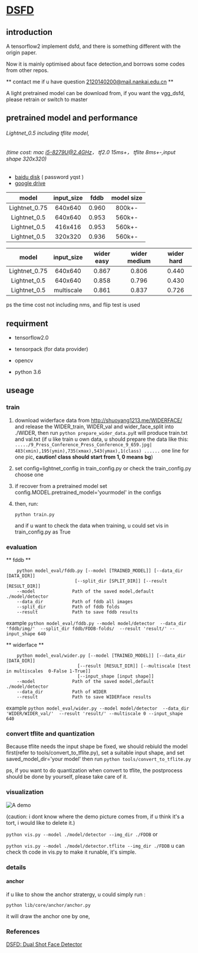 # [DSFD](https://arxiv.org/abs/1810.10220?utm_source=feedburner&utm_medium=feed&utm_campaign=Feed%3A+arxiv%2FQSXk+%28ExcitingAds%21+cs+updates+on+arXiv.org%29)


## introduction

A tensorflow2 implement dsfd, and there is something different with the origin paper.

Now it is mainly optimised about face detection,and borrows some codes from other repos.

** contact me if u have question 2120140200@mail.nankai.edu.cn **





A light pretrained model can be download from,
if you want the vgg_dsfd, please retrain or switch to master

## pretrained model and performance

###### Lightnet_0.5  including tflite model, 
###### (time cost: mac i5-8279U@2.4GHz， tf2.0 15ms+， tflite 8ms+-,input shape 320x320)

+ [baidu disk](https://pan.baidu.com/s/1ZJZHJz8VFXahmwBptGQfiA) ( password yqst )
+ [google drive](https://drive.google.com/open?id=1ZZVA7QhwGWYJ-09KoU2iym90zqbrfTQH)




| model         |input_size |fddb      |model size|
| :------:      |:------:   |:------:  |:------:  |
| Lightnet_0.75|640x640     | 0.960    |800k+-|
| Lightnet_0.5 |640x640     | 0.953    |560k+-|
| Lightnet_0.5 |416x416     | 0.953    |560k+-|
| Lightnet_0.5 |320x320     | 0.936    |560k+-|

| model         |input_size  |wider easy|wider medium |wider hard |
| :------:      |:------:     |:------:  | :------:  | :------:  | 
| Lightnet_0.75 |640x640      | 0.867    |0.806     |0.440      |
| Lightnet_0.5  |640x640      | 0.858    |0.796     |0.430      |
| Lightnet_0.5 |multiscale   | 0.861     |0.837     |0.726      |

ps the time cost not including nms, and flip test is used

## requirment

+ tensorflow2.0

+ tensorpack (for data provider)

+ opencv

+ python 3.6

## useage

### train
1. download widerface data from http://shuoyang1213.me/WIDERFACE/
and release the WIDER_train, WIDER_val and wider_face_split into ./WIDER, then run
```python prepare_wider_data.py```it will produce train.txt and val.txt
(if u like train u own data, u should prepare the data like this:
`...../9_Press_Conference_Press_Conference_9_659.jpg| 483(xmin),195(ymin),735(xmax),543(ymax),1(class) ......` 
one line for one pic, **caution! class should start from 1, 0 means bg**)

2. set config=lightnet_config in train_config.py   or check the train_config.py choose one

3. if recover from a pretrained model  set config.MODEL.pretrained_model='yourmodel' in the configs

4. then, run:

   ```python train.py```
   
   and if u want to check the data when training, u could set vis in train_config.py as True



### evaluation
** fddb **
```
    python model_eval/fddb.py [--model [TRAINED_MODEL]] [--data_dir [DATA_DIR]]
                          [--split_dir [SPLIT_DIR]] [--result [RESULT_DIR]]
    --model              Path of the saved model,default ./model/detector
    --data_dir           Path of fddb all images
    --split_dir          Path of fddb folds
    --result             Path to save fddb results
 ```
    
example `python model_eval/fddb.py --model model/detector 
                                    --data_dir 'fddb/img/' 
                                    --split_dir fddb/FDDB-folds/ 
                                    --result 'result/'
                                    --input_shape 640`
                                    
** widerface **
```
    python model_eval/wider.py [--model [TRAINED_MODEL]] [--data_dir [DATA_DIR]]
                           [--result [RESULT_DIR]] [--multiscale [test in multiscales  0-False 1-True]]
                           [--input_shape [input shape]]
    --model              Path of the saved model,default ./model/detector
    --data_dir           Path of WIDER
    --result             Path to save WIDERface results
 ```
example `python model_eval/wider.py --model model/detector 
                                    --data_dir 'WIDER/WIDER_val/' 
                                    --result 'result/'
                                    --multiscale 0
                                    --input_shape 640`




### convert tflite and quantization
Because tflite needs the input shape be fixed,
we should rebiuld the model first(refer to tools/convert_to_tflite.py),
set a suitable input shape, and set saved_model_dir='your model' 
then run 
`python tools/convert_to_tflite.py`


ps, if you want to do quantization when convert to tflite,
the postprocess should be done by yourself, please take care of it. 





### visualization
![A demo](https://github.com/610265158/DSFD-tensorflow/blob/master/figures/res_screenshot_11.05.2019.png)

(caution: i dont know where the demo picture comes from, if u think it's a tort, i would like to delete it.)


`python vis.py --model ./model/detector --img_dir ./FDDB` or

`python vis.py --model ./model/detector.tflite --img_dir ./FDDB`
u can check th code in vis.py to make it runable, it's simple.




### details
#### anchor

if u like to show the anchor stratergy, u could simply run :

`python lib/core/anchor/anchor.py`


it will draw the anchor one by one,



### References
[DSFD: Dual Shot Face Detector](https://arxiv.org/abs/1810.10220?utm_source=feedburner&utm_medium=feed&utm_campaign=Feed%3A+arxiv%2FQSXk+%28ExcitingAds%21+cs+updates+on+arXiv.org%29)

